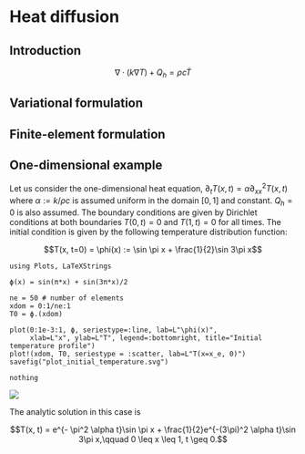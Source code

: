 # Heat diffusion

## Introduction

```math
\nabla \cdot (k \nabla T) + Q_h = ρ c \dot{T}
```

## Variational formulation


## Finite-element formulation

## One-dimensional example

Let us consider the one-dimensional heat equation, $\partial_t T(x, t) = \alpha \partial^2_{xx}T(x, t)$ where $\alpha := k / \rho c$ is assumed uniform in the domain $[0,1]$ and constant. $Q_h = 0$ is also assumed. The boundary conditions are given by Dirichlet conditions at both boundaries $T(0,t) = 0$ and $T(1,t)=0$ for all times. The initial condition is given by the following temperature distribution function: 

```math
T(x, t=0) = \phi(x) := \sin \pi x + \frac{1}{2}\sin 3\pi x
```

```@eval
using Plots, LaTeXStrings

ϕ(x) = sin(π*x) + sin(3π*x)/2

ne = 50 # number of elements
xdom = 0:1/ne:1
T0 = ϕ.(xdom)

plot(0:1e-3:1, ϕ, seriestype=:line, lab=L"\phi(x)",
     xlab=L"x", ylab=L"T", legend=:bottomright, title="Initial temperature profile")
plot!(xdom, T0, seriestype = :scatter, lab=L"T(x=x_e, 0)")
savefig("plot_initial_temperature.svg")

nothing
```

![](plot_initial_temperature.svg)

The analytic solution in this case is

```math
T(x, t) = e^{- \pi^2 \alpha t}\sin \pi x + \frac{1}{2}e^{-(3\pi)^2 \alpha t}\sin 3\pi x,\qquad 0 \leq x \leq 1, t \geq 0.
```

